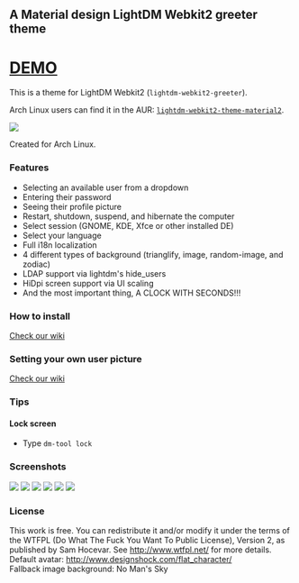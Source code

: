## A Material design LightDM Webkit2 greeter theme
# [DEMO](https://fallingsnow.github.io/lightdm-webkit2-material2)

This is a theme for LightDM Webkit2 (`lightdm-webkit2-greeter`).

Arch Linux users can find it in the AUR: [`lightdm-webkit2-theme-material2`](https://aur.archlinux.org/packages/lightdm-webkit2-theme-material2/).

![](https://cdn.rawgit.com/FallingSnow/lightdm-webkit2-material2/master/screenshots/image-random.jpeg)

Created for Arch Linux.

### Features

- Selecting an available user from a dropdown
- Entering their password
- Seeing their profile picture
- Restart, shutdown, suspend, and hibernate the computer
- Select session (GNOME, KDE, Xfce or other installed DE)
- Select your language
- Full i18n localization
- 4 different types of background (trianglify, image, random-image, and zodiac)
- LDAP support via lightdm's hide_users
- HiDpi screen support via UI scaling
- And the most important thing, A CLOCK WITH SECONDS!!!

### How to install

[Check our wiki](https://github.com/FallingSnow/lightdm-webkit2-material2/wiki/Installation)

### Setting your own user picture

[Check our wiki](https://github.com/FallingSnow/lightdm-webkit2-material2/wiki/Images)

### Tips
#### Lock screen
- Type `dm-tool lock`

### Screenshots

![](https://cdn.rawgit.com/FallingSnow/lightdm-webkit2-material2/master/screenshots/default.jpeg)
![](https://cdn.rawgit.com/FallingSnow/lightdm-webkit2-material2/master/screenshots/shutdown.jpeg)
![](https://cdn.rawgit.com/FallingSnow/lightdm-webkit2-material2/master/screenshots/settings.jpeg)
![](https://cdn.rawgit.com/FallingSnow/lightdm-webkit2-material2/master/screenshots/zodiac.jpeg)
![](https://cdn.rawgit.com/FallingSnow/lightdm-webkit2-material2/master/screenshots/image.jpeg)
![](https://cdn.rawgit.com/FallingSnow/lightdm-webkit2-material2/master/screenshots/arabic.jpeg)

### License
This work is free. You can redistribute it and/or modify it under the terms of the WTFPL (Do What The Fuck You Want To Public License), Version 2, as published by Sam Hocevar. See http://www.wtfpl.net/ for more details.<br>
Default avatar: http://www.designshock.com/flat_character/<br>
Fallback image background: No Man's Sky

